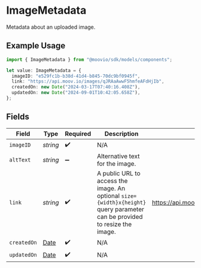 # ImageMetadata

Metadata about an uploaded image.

## Example Usage

```typescript
import { ImageMetadata } from "@moovio/sdk/models/components";

let value: ImageMetadata = {
  imageID: "e529fc1b-b38d-41d4-b845-70dc9bf0945f",
  link: "https://api.moov.io/images/qJRAaAwwF5hmfeAFdHjIb",
  createdOn: new Date("2024-03-17T07:40:16.408Z"),
  updatedOn: new Date("2024-09-01T10:42:05.658Z"),
};
```

## Fields

| Field                                                                                                                       | Type                                                                                                                        | Required                                                                                                                    | Description                                                                                                                 | Example                                                                                                                     |
| --------------------------------------------------------------------------------------------------------------------------- | --------------------------------------------------------------------------------------------------------------------------- | --------------------------------------------------------------------------------------------------------------------------- | --------------------------------------------------------------------------------------------------------------------------- | --------------------------------------------------------------------------------------------------------------------------- |
| `imageID`                                                                                                                   | *string*                                                                                                                    | :heavy_check_mark:                                                                                                          | N/A                                                                                                                         |                                                                                                                             |
| `altText`                                                                                                                   | *string*                                                                                                                    | :heavy_minus_sign:                                                                                                          | Alternative text for the image.                                                                                             |                                                                                                                             |
| `link`                                                                                                                      | *string*                                                                                                                    | :heavy_check_mark:                                                                                                          | A public URL to access the image. An optional `size={width}x{height}` <br/>query parameter can be provided to resize the image. | https://api.moov.io/images/qJRAaAwwF5hmfeAFdHjIb                                                                            |
| `createdOn`                                                                                                                 | [Date](https://developer.mozilla.org/en-US/docs/Web/JavaScript/Reference/Global_Objects/Date)                               | :heavy_check_mark:                                                                                                          | N/A                                                                                                                         |                                                                                                                             |
| `updatedOn`                                                                                                                 | [Date](https://developer.mozilla.org/en-US/docs/Web/JavaScript/Reference/Global_Objects/Date)                               | :heavy_check_mark:                                                                                                          | N/A                                                                                                                         |                                                                                                                             |